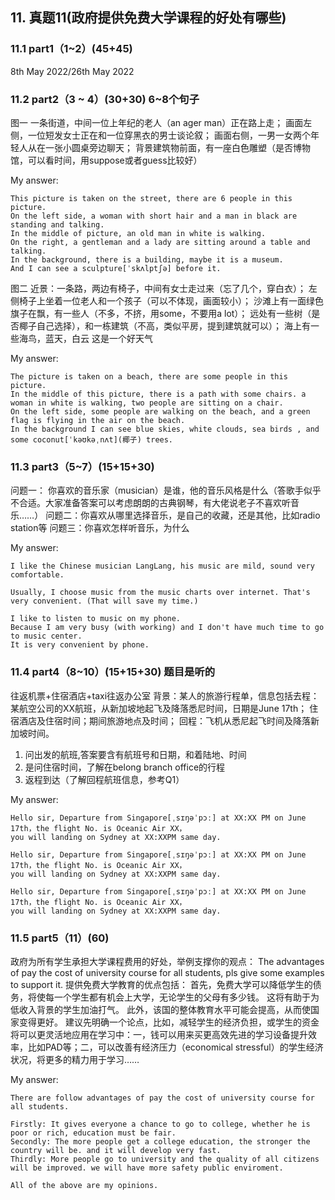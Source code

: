 ## 11.	真题11(政府提供免费大学课程的好处有哪些)
### 11.1	part1（1~2）(45+45)   
8th May 2022/26th May 2022
### 11.2	part2（3 ~ 4）(30+30) 6~8个句子
图一
一条街道，中间一位上年纪的老人（an ager man）正在路上走；
画面左侧，一位短发女士正在和一位穿黑衣的男士谈论叙；
画面右侧，一男一女两个年轻人从在一张小圆桌旁边聊天；
背景建筑物前面，有一座白色雕塑（是否博物馆，可以看时间，用suppose或者guess比较好）

My answer:

```
This picture is taken on the street, there are 6 people in this picture. 
On the left side, a woman with short hair and a man in black are standing and talking. 
In the middle of picture, an old man in white is walking. 
On the right, a gentleman and a lady are sitting around a table and talking. 
In the background, there is a building, maybe it is a museum. 
And I can see a sculpture[ˈskʌlptʃə] before it.
```

图二
近景：一条路，两边有椅子，中间有女士走过来（忘了几个，穿白衣）；
左侧椅子上坐着一位老人和一个孩子（可以不体现，画面较小）；
沙滩上有一面绿色旗子在飘，有一些人（不多，不挤，用some，不要用a lot）；
远处有一些树（是否椰子自己选择），和一栋建筑（不高，类似平房，提到建筑就可以）；
海上有一些海鸟，蓝天，白云
这是一个好天气

My answer:

```
The picture is taken on a beach, there are some people in this picture.
In the middle of this picture, there is a path with some chairs. a woman in white is walking, two people are sitting on a chair.
On the left side, some people are walking on the beach, and a green flag is flying in the air on the beach.
In the background I can see blue skies, white clouds, sea birds , and some coconut[ˈkəʊkəˌnʌt](椰子) trees. 
```

### 11.3	part3（5~7）(15+15+30)
问题一： 你喜欢的音乐家（musician）是谁，他的音乐风格是什么（答歌手似乎不合适。大家准备答案可以考虑朗朗的古典钢琴，有大佬说老子不喜欢听音乐……）
问题二：你喜欢从哪里选择音乐，是自己的收藏，还是其他，比如radio station等
问题三：你喜欢怎样听音乐，为什么

My answer:

```
I like the Chinese musician LangLang, his music are mild, sound very comfortable.	

Usually, I choose music from the music charts over internet. That's very convenient. (That will save my time.)

I like to listen to music on my phone. 
Because I am very busy (with working) and I don't have much time to go to music center.
It is very convenient by phone.
```

### 11.4	part4（8~10）(15+15+30) 题目是听的
往返机票+住宿酒店+taxi往返办公室
背景：某人的旅游行程单，信息包括去程：某航空公司的XX航班，从新加坡地起飞及降落悉尼时间，日期是June 17th；
住宿酒店及住宿时间；期间旅游地点及时间；
回程：飞机从悉尼起飞时间及降落新加坡时间。
1. 问出发的航班,答案要含有航班号和日期，和着陆地、时间
2. 是问住宿时间，了解在belong branch office的行程
3. 返程到达（了解回程航班信息，参考Q1）

My answer:

```
Hello sir, Departure from Singapore[ˌsɪŋəˈpɔː] at XX:XX PM on June 17th，the flight No. is Oceanic Air XX，
you will landing on Sydney at XX:XXPM same day.

Hello sir, Departure from Singapore[ˌsɪŋəˈpɔː] at XX:XX PM on June 17th，the flight No. is Oceanic Air XX，
you will landing on Sydney at XX:XXPM same day.

Hello sir, Departure from Singapore[ˌsɪŋəˈpɔː] at XX:XX PM on June 17th，the flight No. is Oceanic Air XX，
you will landing on Sydney at XX:XXPM same day.

```
### 11.5	part5（11）(60)
政府为所有学生承担大学课程费用的好处，举例支撑你的观点：
The advantages of pay the cost of university course for all students, pls give some examples to support it.
提供免费大学教育的优点包括：
首先，免费大学可以降低学生的债务，将使每一个学生都有机会上大学，无论学生的父母有多少钱。 这将有助于为低收入背景的学生加油打气。
此外，该国的整体教育水平可能会提高，从而使国家变得更好。
建议先明确一个论点，比如，减轻学生的经济负担，或学生的资金将可以更灵活地应用在学习中：一，钱可以用来买更高效先进的学习设备提升效率，比如PAD等；二，可以改善有经济压力（economical stressful）的学生经济状况，将更多的精力用于学习……

My answer:

```
There are follow advantages of pay the cost of university course for all students. 

Firstly: It gives everyone a chance to go to college, whether he is poor or rich, education must be fair.
Secondly: The more people get a college education, the stronger the country will be. and it will develop very fast.
Thirdly: More people go to university and the quality of all citizens will be improved. we will have more safety public enviroment.

All of the above are my opinions.
```
